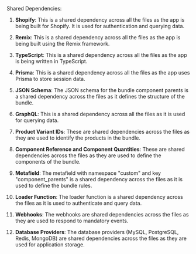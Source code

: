 Shared Dependencies:

1. **Shopify**: This is a shared dependency across all the files as the app is being built for Shopify. It is used for authentication and querying data.

2. **Remix**: This is a shared dependency across all the files as the app is being built using the Remix framework.

3. **TypeScript**: This is a shared dependency across all the files as the app is being written in TypeScript.

4. **Prisma**: This is a shared dependency across all the files as the app uses Prisma to store session data.

5. **JSON Schema**: The JSON schema for the bundle component parents is a shared dependency across the files as it defines the structure of the bundle.

6. **GraphQL**: This is a shared dependency across all the files as it is used for querying data.

7. **Product Variant IDs**: These are shared dependencies across the files as they are used to identify the products in the bundle.

8. **Component Reference and Component Quantities**: These are shared dependencies across the files as they are used to define the components of the bundle.

9. **Metafield**: The metafield with namespace "custom" and key "component_parents" is a shared dependency across the files as it is used to define the bundle rules.

10. **Loader Function**: The loader function is a shared dependency across the files as it is used to authenticate and query data.

11. **Webhooks**: The webhooks are shared dependencies across the files as they are used to respond to mandatory events.

12. **Database Providers**: The database providers (MySQL, PostgreSQL, Redis, MongoDB) are shared dependencies across the files as they are used for application storage.
